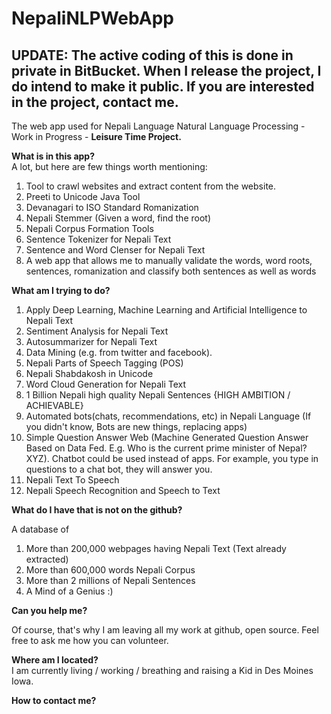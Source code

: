 # NepaliNLPWebApp

## UPDATE: The active coding of this is done in private in BitBucket. When I release the project, I do intend to make it public. If you are interested in the project, contact me.
The web app used for Nepali Language Natural Language Processing - Work in Progress - <b>Leisure Time Project.</b>

<b>What is in this app?</b><br/>
A lot, but here are few things worth mentioning:
1. Tool to crawl websites and extract content from the website.
2. Preeti to Unicode Java Tool
3. Devanagari to ISO Standard Romanization
4. Nepali Stemmer (Given a word, find the root)
5. Nepali Corpus Formation Tools
6. Sentence Tokenizer for Nepali Text
7. Sentence and Word Clenser for Nepali Text
8. A web app that allows me to manually validate the words, word roots, sentences, romanization and classify both sentences as well as words


<b>What am I trying to do?</b><br/>
1. Apply Deep Learning, Machine Learning and Artificial Intelligence to Nepali Text
2. Sentiment Analysis for Nepali Text
3. Autosummarizer for Nepali Text
4. Data Mining (e.g. from twitter and facebook).
5. Nepali Parts of Speech Tagging (POS)
6. Nepali Shabdakosh in Unicode
7. Word Cloud Generation for Nepali Text
8. 1 Billion Nepali high quality Nepali Sentences {HIGH AMBITION / ACHIEVABLE}
9. Automated bots(chats, recommendations, etc)  in Nepali Language (If you didn't know, Bots are new things, replacing apps)
10. Simple Question Answer Web (Machine Generated Question Answer Based on Data Fed. E.g. Who is the current prime minister of Nepal? XYZ). Chatbot could be used instead of apps. For example, you type in questions to a chat bot, they will answer you. 
11. Nepali Text To Speech
12. Nepali Speech Recognition and Speech to Text


<b>What do I have that is not on the github?</b><br/>

A database of
1. More than 200,000 webpages having Nepali Text (Text already extracted)
2. More than 600,000 words Nepali Corpus
3. More than 2 millions of Nepali Sentences
4. A Mind of a Genius :)

<b>Can you help me?</b><br/>


Of course, that's why I am leaving all my work at github, open source. Feel free to ask me how you can volunteer.

<b>Where am I located?</b><br/>
I am currently living / working / breathing and raising a Kid in Des Moines Iowa.

<b>How to contact me?</b>











